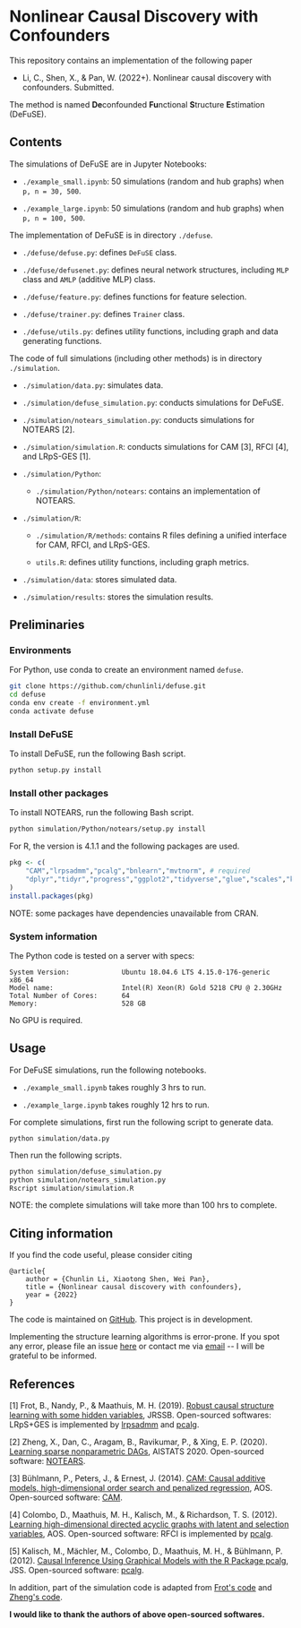 # Nonlinear Causal Discovery with Confounders 

This repository contains an implementation of the following paper 

- Li, C., Shen, X., & Pan, W. (2022+). Nonlinear causal discovery with confounders. Submitted.

The method is named **De**confounded **Fu**nctional **S**tructure **E**stimation (DeFuSE).

## Contents

The simulations of DeFuSE are in Jupyter Notebooks:

- `./example_small.ipynb`: 50 simulations (random and hub graphs) when `p, n = 30, 500`.

- `./example_large.ipynb`: 50 simulations (random and hub graphs) when `p, n = 100, 500`.

The implementation of DeFuSE is in directory  `./defuse`.

- `./defuse/defuse.py`: defines `DeFuSE` class.

- `./defuse/defusenet.py`: defines neural network structures, including `MLP` class and `AMLP` (additive MLP) class.

- `./defuse/feature.py`: defines functions for feature selection.

- `./defuse/trainer.py`: defines `Trainer` class.

- `./defuse/utils.py`: defines utility functions, including graph and data generating functions.


The code of full simulations (including other methods) is in directory `./simulation`. 

- `./simulation/data.py`: simulates data.

- `./simulation/defuse_simulation.py`: conducts simulations for DeFuSE.

- `./simulation/notears_simulation.py`: conducts simulations for NOTEARS [2].

- `./simulation/simulation.R`: conducts simulations for CAM [3], RFCI [4], and LRpS-GES [1].

- `./simulation/Python`: 

    - `./simulation/Python/notears`: contains an implementation of NOTEARS. 

- `./simulation/R`: 

    - `./simulation/R/methods`: contains R files defining a unified interface for CAM, RFCI, and LRpS-GES. 

    - `utils.R`: defines utility functions, including graph metrics. 

- `./simulation/data`: stores simulated data.

- `./simulation/results`: stores the simulation results. 

## Preliminaries
### Environments

For Python, use conda to create an environment named `defuse`.
```bash
git clone https://github.com/chunlinli/defuse.git
cd defuse
conda env create -f environment.yml
conda activate defuse
```

### Install DeFuSE

To install DeFuSE, run the following Bash script.
```bash
python setup.py install
```

### Install other packages

To install NOTEARS, run the following Bash script.
```bash
python simulation/Python/notears/setup.py install
```
For R, the version is 4.1.1 and the following packages are used. 
```r
pkg <- c(
    "CAM","lrpsadmm","pcalg","bnlearn","mvtnorm", # required
    "dplyr","tidyr","progress","ggplot2","tidyverse","glue","scales","kableExtra" # suggested
)
install.packages(pkg)
```
NOTE: some packages have dependencies unavailable from CRAN. 

### System information 

The Python code is tested on a server with specs:
```
System Version:             Ubuntu 18.04.6 LTS 4.15.0-176-generic x86_64
Model name:                 Intel(R) Xeon(R) Gold 5218 CPU @ 2.30GHz
Total Number of Cores:      64
Memory:                     528 GB
```
No GPU is required.

## Usage



For DeFuSE simulations, run the following notebooks.

- `./example_small.ipynb` takes roughly 3 hrs to run.

- `./example_large.ipynb` takes roughly 12 hrs to run. 

For complete simulations, first run the following script to generate data.
```
python simulation/data.py
```
Then run the following scripts.
```bash
python simulation/defuse_simulation.py
python simulation/notears_simulation.py
Rscript simulation/simulation.R
```
NOTE: the complete simulations will take more than 100 hrs to complete.

## Citing information

If you find the code useful, please consider citing 
```
@article{
    author = {Chunlin Li, Xiaotong Shen, Wei Pan},
    title = {Nonlinear causal discovery with confounders},
    year = {2022}
}
```
The code is maintained on [GitHub](https://github.com/chunlinli/defuse). 
This project is in development.

Implementing the structure learning algorithms is error-prone. 
If you spot any error, please file an issue [here](https://github.com/chunlinli/defuse/issues) or contact me via [email](mailto:li000007@umn.edu) -- 
I will be grateful to be informed.

## References

[1] Frot, B., Nandy, P., & Maathuis, M. H.  (2019).
[Robust causal structure learning with some hidden variables](https://rss.onlinelibrary.wiley.com/doi/full/10.1111/rssb.12315), JRSSB. 
Open-sourced softwares: LRpS+GES is implemented by [lrpsadmm](https://github.com/benjaminfrot/lrpsadmm) and [pcalg](https://github.com/cran/pcalg).

[2] Zheng, X., Dan, C., Aragam, B., Ravikumar, P., & Xing, E. P. (2020). 
[Learning sparse nonparametric DAGs](https://proceedings.mlr.press/v108/zheng20a), AISTATS 2020. 
Open-sourced software: [NOTEARS](https://github.com/xunzheng/notears).

[3] Bühlmann, P., Peters, J., & Ernest, J. (2014).
[CAM: Causal additive models, high-dimensional order search and penalized regression](https://projecteuclid.org/journals/annals-of-statistics/volume-42/issue-6/CAM--Causal-additive-models-high-dimensional-order-search-and/10.1214/14-AOS1260.full), 
AOS. 
Open-sourced software: [CAM](https://github.com/cran/CAM).

[4] Colombo, D., Maathuis, M. H., Kalisch, M., & Richardson, T. S. (2012).
[Learning high-dimensional directed acyclic graphs with latent and selection variables](https://projecteuclid.org/journals/annals-of-statistics/volume-40/issue-1/Learning-high-dimensional-directed-acyclic-graphs-with-latent-and-selection/10.1214/11-AOS940.full), AOS. 
Open-sourced software: RFCI is implemented by [pcalg](https://github.com/cran/pcalg).

[5] Kalisch, M., Mächler, M., Colombo, D., Maathuis, M. H., & Bühlmann, P. (2012).
[Causal Inference Using Graphical Models with the R Package pcalg](https://www.jstatsoft.org/article/view/v047i11), JSS. 
Open-sourced software: [pcalg](https://github.com/cran/pcalg).

In addition, part of the simulation code is adapted from 
[Frot's code](https://github.com/benjaminfrot/lrpsadmm-examples)
and 
[Zheng's code](https://github.com/xunzheng/notears).

**I would like to thank the authors of above open-sourced softwares.**

